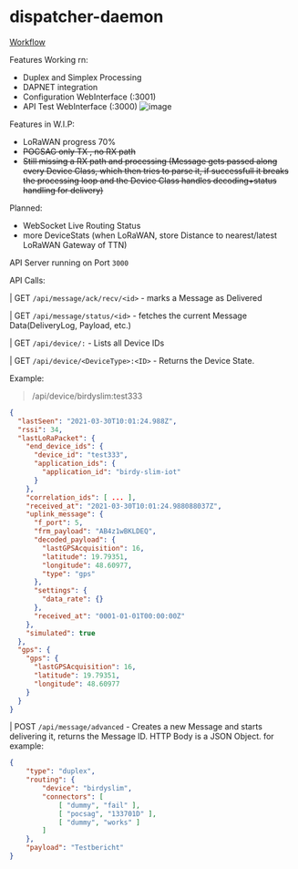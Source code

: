 # dispatcher-daemon

[Workflow](https://smartpager.network/Basisfunctionaliteit%20SmartpagerNetwork.pdf)

Features Working rn:
- Duplex and Simplex Processing
- DAPNET integration
- Configuration WebInterface (:3001)
- API Test WebInterface (:3000)
![image](https://user-images.githubusercontent.com/63829136/113425865-de7bc280-93d2-11eb-9e79-990d08b6e951.png)


Features in W.I.P:
- LoRaWAN progress 70%
- ~~POCSAG only TX , no RX path~~
- ~~Still missing a RX path and processing (Message gets passed along every Device Class, which then tries to parse it, if successfull it breaks the processing loop and the Device Class handles decoding+status handling for delivery)~~

Planned:
- WebSocket Live Routing Status
- more DeviceStats (when LoRaWAN, store Distance to nearest/latest LoRaWAN Gateway of TTN)




API Server running on Port `3000`

API Calls:

| GET `/api/message/ack/recv/<id>` - marks a Message as Delivered

| GET `/api/message/status/<id>` - fetches the current Message Data(DeliveryLog, Payload, etc.)

| GET `/api/device/:` - Lists all Device IDs

| GET `/api/device/<DeviceType>:<ID>` - Returns the Device State.

Example:
> /api/device/birdyslim:test333
```json
{
  "lastSeen": "2021-03-30T10:01:24.988Z",
  "rssi": 34,
  "lastLoRaPacket": {
    "end_device_ids": {
      "device_id": "test333",
      "application_ids": {
        "application_id": "birdy-slim-iot"
      }
    },
    "correlation_ids": [ ... ],
    "received_at": "2021-03-30T10:01:24.988088037Z",
    "uplink_message": {
      "f_port": 5,
      "frm_payload": "AB4z1wBKLDEQ",
      "decoded_payload": {
        "lastGPSAcquisition": 16,
        "latitude": 19.79351,
        "longitude": 48.60977,
        "type": "gps"
      },
      "settings": {
        "data_rate": {}
      },
      "received_at": "0001-01-01T00:00:00Z"
    },
    "simulated": true
  },
  "gps": {
    "gps": {
      "lastGPSAcquisition": 16,
      "latitude": 19.79351,
      "longitude": 48.60977
    }
  }
}
```

| POST `/api/message/advanced` - Creates a new Message and starts delivering it, returns the Message ID. HTTP Body is a JSON Object. for example:
```json
{
    "type": "duplex",
    "routing": {
        "device": "birdyslim",
        "connectors": [
            [ "dummy", "fail" ],
            [ "pocsag", "133701D" ],
            [ "dummy", "works" ]
        ]
    },
    "payload": "Testbericht"
}
```
